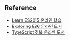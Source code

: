 ## Reference

- [Learn ES2015 온라인 학습](https://babeljs.io/learn-es2015/)
- [Exploring ES6 온라인 도서](http://exploringjs.com/es6.html)
- [TypeScript 깃북 온라인 도서](https://basarat.gitbooks.io/typescript/)